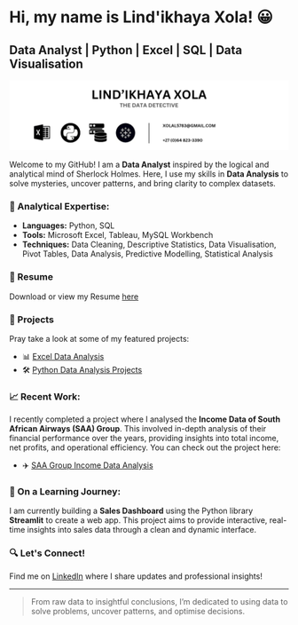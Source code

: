# Hi, my name is Lind'ikhaya Xola! 😀

## Data Analyst | Python | Excel | SQL | Data Visualisation 

<p align="center">
<img src="20241006_025152_0000.png">
</p>

Welcome to my GitHub! I am a **Data Analyst** inspired by the logical and analytical mind of Sherlock Holmes. Here, I use my skills in **Data Analysis** to solve mysteries, uncover patterns, and bring clarity to complex datasets.

### 🧠 Analytical Expertise:
- **Languages:** Python, SQL
- **Tools:** Microsoft Excel, Tableau, MySQL Workbench
- **Techniques:** Data Cleaning, Descriptive Statistics, Data Visualisation, Pivot Tables, Data Analysis, Predictive Modelling, Statistical Analysis

### 📃 Resume
Download or view my Resume [here](https://github.com/Xola-lab/Xola-lab/blob/main/Lind'ikhaya%20Xola%20Resume%201.pdf)

### 📂 Projects
Pray take a look at some of my featured projects:

- 📊 [Excel Data Analysis](https://github.com/Xola-lab/Excel-Data-Analysis)  
- 🛠️ [Python Data Analysis Projects](https://github.com/Xola-lab/oibsip_taskno)

### 📈 Recent Work:
I recently completed a project where I analysed the **Income Data of South African Airways (SAA) Group**. This involved in-depth analysis of their financial performance over the years, providing insights into total income, net profits, and operational efficiency. You can check out the project here:

- ✈️ [SAA Group Income Data Analysis](https://github.com/Xola-lab/Excel-Analysis-of-SAA-Group)

### 🌱 On a Learning Journey:
I am currently building a **Sales Dashboard** using the Python library **Streamlit** to create a web app. This project aims to provide interactive, real-time insights into sales data through a clean and dynamic interface.

### 🔍 Let's Connect!
Find me on [LinkedIn](https://www.linkedin.com/in/lind-ikhaya-xola-a536b41b6) where I share updates and professional insights!

---

> From raw data to insightful conclusions, I’m dedicated to using data to solve problems, uncover patterns, and optimise decisions.

